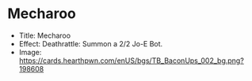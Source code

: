 # Mecharoo
- Title:  Mecharoo
- Effect:  Deathrattle: Summon a 2/2 Jo-E Bot.
- Image:  https://cards.hearthpwn.com/enUS/bgs/TB_BaconUps_002_bg.png?198608

